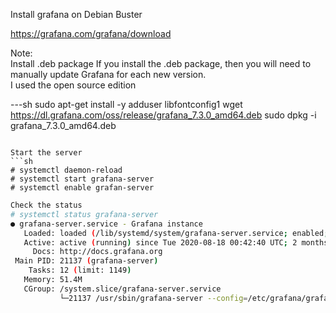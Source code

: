 Install grafana on Debian Buster

https://grafana.com/grafana/download

Note:\
Install .deb package
If you install the .deb package, then you will need to manually update Grafana for each new version.\
I used the open source edition

---sh
sudo apt-get install -y adduser libfontconfig1
wget https://dl.grafana.com/oss/release/grafana_7.3.0_amd64.deb
sudo dpkg -i grafana_7.3.0_amd64.deb
```

Start the server
```sh
# systemctl daemon-reload
# systemctl start grafana-server
# systemctl enable grafan-server
```

```sh
Check the status
# systemctl status grafana-server
● grafana-server.service - Grafana instance
   Loaded: loaded (/lib/systemd/system/grafana-server.service; enabled; vendor preset: enabled)
   Active: active (running) since Tue 2020-08-18 00:42:40 UTC; 2 months 10 days ago
     Docs: http://docs.grafana.org
 Main PID: 21137 (grafana-server)
    Tasks: 12 (limit: 1149)
   Memory: 51.4M
   CGroup: /system.slice/grafana-server.service
           └─21137 /usr/sbin/grafana-server --config=/etc/grafana/grafana.ini --pidfile=/var/run/grafana/grafana-server.pid --packaging=deb cfg:default.paths.logs=/var/log/grafana cfg:default.paths.data=/var/lib/grafana cfg:default.paths.plugins=/var/lib/grafana/plugins cfg:default.paths.provisioning=/etc/grafana/provisioning
